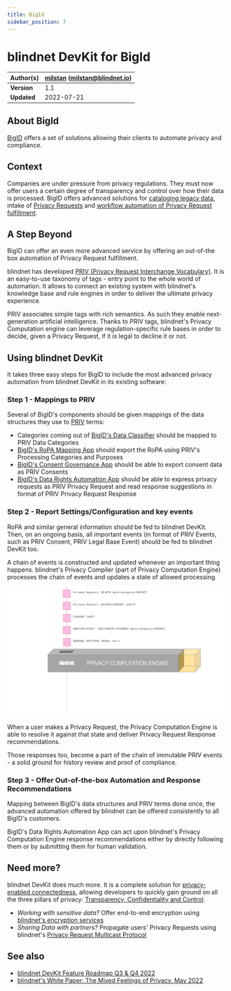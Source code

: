```yaml
---
title: BigId
sidebar_position: 7
---
```


# blindnet DevKit for BigId

| **Author(s)** | [milstan](https://github.com/milstan) (milstan@blindnet.io) |
| :------------ | :---------------------------------------------------------- |
| **Version**   | 1.1                                                         |
| **Updated**   | 2022-07-21                                                  |

## About BigId

[BigID](https://bigid.com) offers a set of solutions allowing their clients to automate privacy and compliance.

## Context

Companies are under pressure from privacy regulations. They must now offer users a certain degree of transparency and control over how their data is processed. BigID offers advanced solutions for [cataloging legacy data](https://bigid.com/discovery-in-depth/), intake of [Privacy Requests](https://bigid.com/privacy/privacy-portal-app/) and [workflow automation of Privacy Request fulfillment](https://bigid.com/privacy/data-rights-automation-app/).

## A Step Beyond

BigID can offer an even more advanced service by offering an out-of-the box automation of Privacy Request fulfillment.

blindnet has developed [PRIV (Privacy Request Interchange Vocabulary)](https://github.com/blindnet-io/product-management/blob/main/refs/schemas/priv/RFC-PRIV.md). It is an easy-to-use taxonomy of tags - entry point to the whole world of automation.
It allows to connect an existing system with blindnet's knowledge base and rule engines in order to deliver the ultimate privacy experience.

PRIV associates simple tags with rich semantics.
As such they enable next-generation artificial intelligence.
Thanks to PRIV tags, blindnet's Privacy Computation engine can leverage regulation-specific rule bases in order to decide, given a Privacy Request, if it is legal to decline it or not.

## Using blindnet DevKit

It takes three easy steps for BigID to include the most advanced privacy automation from blindnet DevKit in its existing software:

### Step 1 - Mappings to PRIV

Several of BigID's components should be given mappings of the data structures they use to [PRIV](https://github.com/blindnet-io/product-management/blob/main/refs/schemas/priv/RFC-PRIV.md) terms:

- Categories coming out of [BigID's Data Classifier](https://bigid.com/data-classification/) should be mapped to PRIV Data Categories
- [BigID's RoPA Mapping App](https://bigid.com/privacy/ropa-mapping-app/) should export the RoPA using PRIV's Processing Categories and Purposes
- [BigID's Consent Governance App](https://bigid.com/privacy/consent-governance-app/) should be able to export consent data as PRIV Consents
- [BigID's Data Rights Automation App](https://bigid.com/privacy/data-rights-automation-app/) should be able to express privacy requests as PRIV Privacy Request and read response suggestions in format of PRIV Privacy Request Response

### Step 2 - Report Settings/Configuration and key events

RoPA and similar general information should be fed to blindnet DevKit. Then, on an ongoing basis, all important events (in format of PRIV Events, such as PRIV Consent, PRIV Legal Base Event) should be fed to blindnet DevKit too.

A chain of events is constructed and updated whenever an important thing happens. blindnet's Privacy Compiler (part of Privacy Computation Engine) processes the chain of events and updates a state of allowed processing.

<img height="300" src="/img/PCEexplained.gif" />

When a user makes a Privacy Request, the Privacy Computation Engine is able to resolve it against that state and deliver Privacy Request Response recommendations.

Those responses too, become a part of the chain of immutable PRIV events - a solid ground for history review and proof of compliance.

### Step 3 - Offer Out-of-the-box Automation and Response Recommendations

Mapping between BigID's data structures and PRIV terms done once, the advanced automation offered by blindnet can be offered consistently to all BigID's customers.

BigID's Data Rights Automation App can act upon blindnet's Privacy Computation Engine response recommendations either by directly following them or by submitting them for human validation.

## Need more?

blindnet DevKit does much more. It is a complete solution for [privacy-enabled connectedness](/docs/references/notions-of-privacy), allowing developers to quickly gain ground on all the three pillars of privacy: [Transparency, Confidentiality and Control](/docs/references/priv-eng-principles).

- _Working with sensitive data?_ Offer end-to-end encryption using [blindnet's encryption services](https://github.com/blindnet-io/api-scala)
- _Sharing Data with partners?_ Propagate users' Privacy Requests using blindnet's [Privacy Request Multicast Protocol](https://github.com/blindnet-io/product-management/blob/b7d2bd0aab509a5d83ed42822b0ba19e27bef905/refs/schemas/protocols/RFC-PRMP.md)

## See also

- [blindnet DevKit Feature Roadmap Q3 & Q4 2022](https://github.com/blindnet-io/devrel-management/blob/main/docs/roadmap/q3-2022.md)
- [blindnet's White Paper: The Mixed Feelings of Privacy. May 2022](/pdf/white-papers/202205-the-mixed-feelings-of-privacy.pdf)
